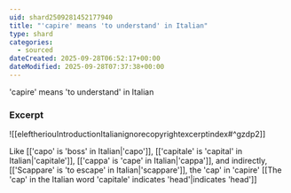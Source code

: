 ```yaml
---
uid: shard2509281452177940
title: "'capire' means 'to understand' in Italian"
type: shard
categories:
  - sourced
dateCreated: 2025-09-28T06:52:17+00:00
dateModified: 2025-09-28T07:37:38+00:00
---
```

'capire' means 'to understand' in Italian
### Excerpt
![[eleftheriouIntroductionItalianignorecopyrightexcerptindex#^gzdp2]]

Like [['capo' is 'boss' in Italian|'capo']], [['capitale' is 'capital' in Italian|'capitale']], [['cappa' is 'cape' in Italian|'cappa']], and indirectly, [['Scappare' is 'to escape' in Italian|'scappare']], the 'cap' in 'capire' [[The 'cap' in the Italian word 'capitale' indicates 'head'|indicates 'head']]